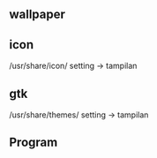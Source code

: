 ## wallpaper


## icon
/usr/share/icon/
setting -> tampilan

## gtk
/usr/share/themes/
setting -> tampilan


## Program

